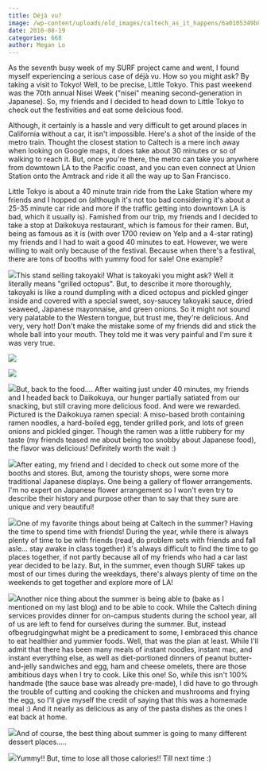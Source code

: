 ```yaml
---
title: Déjà vu?
image: /wp-content/uploads/old_images/caltech_as_it_happens/6a0105349b8251970b0134863fb11d970c.jpg
date: 2010-08-19
categories: 668
author: Megan Lo
---
```



As the seventh busy week of my SURF project came and went, I found myself experiencing a serious case of déjà vu. How so you might ask? By taking a visit to Tokyo! Well, to be precise, Little Tokyo. This past weekend was the 70th annual Nisei Week ("nisei" meaning second-generation in Japanese). So, my friends and I decided to head down to Little Tokyo to check out the festivities and eat some delicious food.



Although, it certainly is a hassle and very difficult to get around places in California without a car, it isn't impossible. Here's a shot of the inside of the metro train. Thought the closest station to Caltech is a mere inch away when looking on Google maps, it does take about 30 minutes or so of walking to reach it. But, once you're there, the metro can take you anywhere from downtown LA to the Pacific coast, and you can even connect at Union Station onto the Amtrack and ride it all the way up to San Francisco.


Little Tokyo is about a 40 minute train ride from the Lake Station where my friends and I hopped on (although it's not too bad considering it's about a 25-35 minute car ride and more if the traffic getting into downtown LA is bad, which it usually is). Famished from our trip, my friends and I decided to take a stop at Daikokuya restaurant, which is famous for their ramen. But, being as famous as it is (with over 1700 review on Yelp and a 4-star rating) my friends and I had to wait a good 40 minutes to eat. However, we were willing to wait only because of the festival. Because when there's a festival, there are tons of booths with yummy food for sale! One example?


![](/old_images/caltech_as_it_happens/6a0105349b8251970b0133f3214499970b.jpg)This stand selling takoyaki! What is takoyaki you might ask? Well it literally means "grilled octopus". But, to describe it more thoroughly, takoyaki is like a round dumpling with a diced octopus and pickled ginger inside and covered with a special sweet, soy-saucey takoyaki sauce, dried seaweed, Japanese mayonnaise, and green onions. So it might not sound very palatable to the Western tongue, but trust me, they're delicious. And very, very hot! Don't make the mistake some of my friends did and stick the whole ball into your mouth. They told me it was very painful and I'm sure it was very true.




![](/old_images/caltech_as_it_happens/6a0105349b8251970b0134863fcb60970c.jpg)

![](/old_images/caltech_as_it_happens/6a0105349b8251970b0134863fcb60970c.jpg)



![](/old_images/caltech_as_it_happens/6a0105349b8251970b0134863fb59d970c.jpg)But, back to the food.... After waiting just under 40 minutes, my friends and I headed back to Daikokuya, our hunger partially satiated from our snacking, but still craving more delicious food. And were we rewarded. Pictured is the Daikokuya ramen special: A miso-based broth containing ramen noodles, a hard-boiled egg, tender grilled pork, and lots of green onions and pickled ginger. Though the ramen was a little rubbery for my taste (my friends teased me about being too snobby about Japanese food), the flavor was delicious! Definitely worth the wait :)

![](/old_images/caltech_as_it_happens/6a0105349b8251970b0134863fd5f7970c.jpg)After eating, my friend and I decided to check out some more of the booths and stores. But, among the touristy shops, were some more traditional Japanese displays. One being a gallery of flower arrangements. I'm no expert on Japanese flower arrangement so I won't even try to describe their history and purpose other than to say that they sure are unique and very beautiful!

![](/old_images/caltech_as_it_happens/6a0105349b8251970b0133f31c5908970b.jpg)One of my favorite things about being at Caltech in the summer? Having the time to spend time with friends! During the year, while there is always plenty of time to be with friends (read, do problem sets with friends and fall asle... stay awake in class together) it's always difficult to find the time to go places together, if not partly because all of my friends who had a car last year decided to be lazy. But, in the summer, even though SURF takes up most of our times during the weekdays, there's always plenty of time on the weekends to get together and explore more of LA!

![](/old_images/caltech_as_it_happens/6a0105349b8251970b0134863fcf3a970c.jpg)Another nice thing about the summer is being able to (bake as I mentioned on my last blog) and to be able to cook. While the Caltech dining services provides dinner for on-campus students during the school year, all of us are left to fend for ourselves during the summer. But, instead ofbegrudgingwhat might be a predicament to some, I embraced this chance to eat healthier and yummier foods. Well, that was the plan at least. While I'll admit that there has been many meals of instant noodles, instant mac, and instant everything else, as well as diet-portioned dinners of peanut butter-and-jelly sandwiches and egg, ham and cheese omelets, there are those ambitious days when I try to cook. Like this one! So, while this isn't 100% handmade (the sauce base was already pre-made), I did have to go through the trouble of cutting and cooking the chicken and mushrooms and frying the egg, so I'll give myself the credit of saying that this was a homemade meal :) And it nearly as delicious as any of the pasta dishes as the ones I eat back at home.


![](/old_images/caltech_as_it_happens/6a0105349b8251970b0133f31e1db1970b.jpg)And of course, the best thing about summer is going to many different dessert places.....


![](/old_images/caltech_as_it_happens/6a0105349b8251970b0133f31e1f6a970b.jpg)Yummy!!
But, time to lose all those calories!! Till next time :)

